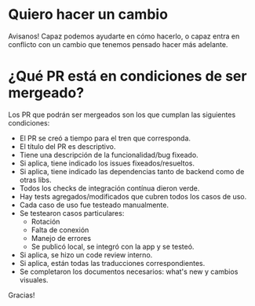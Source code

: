 # Quiero hacer un cambio

Avisanos! Capaz podemos ayudarte en cómo hacerlo, o capaz entra en conflicto con un cambio que tenemos pensado hacer más adelante.

# ¿Qué PR está en condiciones de ser mergeado?

Los PR que podrán ser mergeados son los que cumplan las siguientes condiciones:

- El PR se creó a tiempo para el tren que corresponda.
- El título del PR es descriptivo.
- Tiene una descripción de la funcionalidad/bug fixeado.
- Si aplica, tiene indicado los issues fixeados/resueltos.
- Si aplica, tiene indicado las dependencias tanto de backend como de otras libs.
- Todos los checks de integración contínua dieron verde.
- Hay tests agregados/modificados que cubren todos los casos de uso.
- Cada caso de uso fue testeado manualmente.
- Se testearon casos particulares:
    - Rotación
    - Falta de conexión
    - Manejo de errores
    - Se publicó local, se integró con la app y se testeó.
 - Si aplica, se hizo un code review interno.
 - Si aplica, están todas las traducciones correspondientes.
 - Se completaron los documentos necesarios: what's new y cambios visuales.

Gracias!